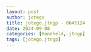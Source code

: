 ```yaml
---
layout: post
author: jotego
title: jotego.jtngp - 0645124
date: 2024-09-08
categories: [Handheld, jtngp]
tags: [jotego.jtngp]
---
```


